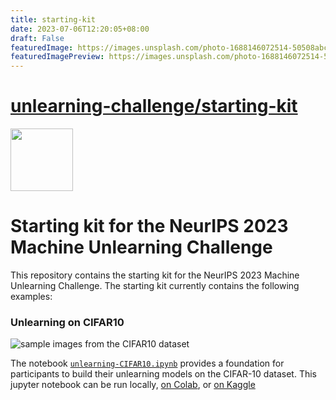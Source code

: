 ```yaml
---
title: starting-kit
date: 2023-07-06T12:20:05+08:00
draft: False
featuredImage: https://images.unsplash.com/photo-1688146072514-50508abc29c5?ixid=M3w0NjAwMjJ8MHwxfHJhbmRvbXx8fHx8fHx8fDE2ODg2MTcwOTZ8&ixlib=rb-4.0.3
featuredImagePreview: https://images.unsplash.com/photo-1688146072514-50508abc29c5?ixid=M3w0NjAwMjJ8MHwxfHJhbmRvbXx8fHx8fHx8fDE2ODg2MTcwOTZ8&ixlib=rb-4.0.3
---
```


# [unlearning-challenge/starting-kit](https://github.com/unlearning-challenge/starting-kit)

<img src="https://github.com/unlearning-challenge/starting-kit/assets/277639/d1fa7889-5d91-4e6d-8082-7d59ef728f9c" style="width: 100px">



# Starting kit for the NeurIPS 2023 Machine Unlearning Challenge

This repository contains the starting kit for the NeurIPS 2023 Machine Unlearning Challenge. The starting kit currently contains the following examples:

### Unlearning on CIFAR10

![sample images from the CIFAR10 dataset](https://github.com/unlearning-challenge/starting-kit/assets/277639/acee217a-9ecd-484b-be81-8dcf5992eece)


The notebook [`unlearning-CIFAR10.ipynb`](https://nbviewer.org/github/unlearning-challenge/starting-kit/tree/main/unlearning-CIFAR10.ipynb) provides a foundation for participants to build their unlearning models on the CIFAR-10 dataset. This jupyter notebook can be run locally, [on Colab](https://colab.research.google.com/github/unlearning-challenge/starting-kit/blob/main/unlearning-CIFAR10.ipynb), or [on Kaggle](https://kaggle.com/kernels/welcome?src=https://raw.githubusercontent.com/unlearning-challenge/starting-kit/main/unlearning-CIFAR10.ipynb)
